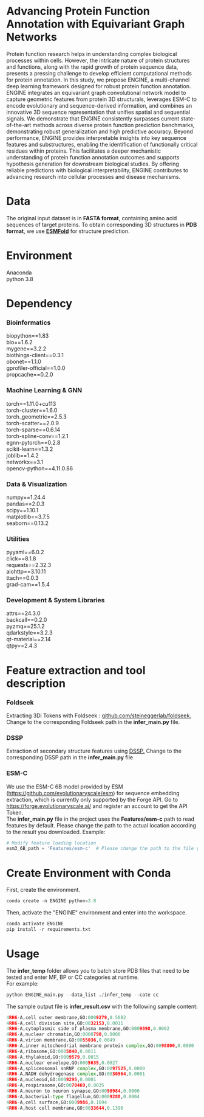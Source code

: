# Advancing Protein Function Annotation with Equivariant Graph Networks
Protein function research helps in understanding complex biological processes within cells. However, the intricate nature of protein structures and functions, along with the rapid growth of protein sequence data, presents a pressing challenge to develop efficient computational methods for protein annotation. In this study, we propose ENGINE, a multi-channel deep learning framework designed for robust protein function annotation. ENGINE integrates an equivariant graph convolutional network model to capture geometric features from protein 3D structurals, leverages ESM-C to encode evolutionary and sequence-derived information, and combines an innovative 3D sequence representation that unifies spatial and sequential signals. We demonstrate that ENGINE consistently surpasses current state-of-the-art methods across diverse protein function prediction benchmarks, demonstrating robust generalization and high predictive accuracy. Beyond performance, ENGINE provides interpretable insights into key sequence features and substructures, enabling the identification of functionally critical residues within proteins. This facilitates a deeper mechanistic understanding of protein function annotation outcomes and supports hypothesis generation for downstream biological studies. By offering reliable predictions with biological interpretability, ENGINE contributes to advancing research into cellular processes and disease mechanisms.
# Data
The original input dataset is in **FASTA format**, containing amino acid sequences of target proteins. To obtain corresponding 3D structures in **PDB format**, we use [**ESMFold**](https://github.com/facebookresearch/esm) for structure prediction.
# Environment
Anaconda  
python 3.8
# Dependency
### Bioinformatics
biopython==1.83  
bio==1.6.2  
mygene==3.2.2  
biothings-client==0.3.1  
obonet==1.1.0  
gprofiler-official==1.0.0  
propcache==0.2.0
### Machine Learning & GNN
torch==1.11.0+cu113  
torch-cluster==1.6.0  
torch_geometric==2.5.3  
torch-scatter==2.0.9  
torch-sparse==0.6.14  
torch-spline-conv==1.2.1  
egnn-pytorch==0.2.8  
scikit-learn==1.3.2  
joblib==1.4.2  
networkx==3.1  
opencv-python==4.11.0.86  
### Data & Visualization
numpy==1.24.4  
pandas==2.0.3  
scipy==1.10.1  
matplotlib==3.7.5  
seaborn==0.13.2  
### Utilities
pyyaml==6.0.2  
click==8.1.8  
requests==2.32.3  
aiohttp==3.10.11  
ttach==0.0.3  
grad-cam==1.5.4  
### Development & System Libraries
attrs==24.3.0  
backcall==0.2.0  
pyzmq==25.1.2  
qdarkstyle==3.2.3  
qt-material==2.14  
qtpy==2.4.3  
# Feature extraction and tool description
### **Foldseek**
Extracting 3Di Tokens with Foldseek :
 [github.com/steineggerlab/foldseek.](https://github.com/steineggerlab/foldseek) Change to the corresponding Foldseek path in the **infer_main.py** file.
### **DSSP**
 Extraction of secondary structure features using [DSSP.](https://swift.cmbi.umcn.nl/gv/dssp/) Change to the corresponding DSSP path in the **infer_main.py** file
### **ESM-C**
We use the ESM-C 6B model provided by ESM
(https://github.com/evolutionaryscale/esm) for sequence embedding extraction, which is currently only supported by the Forge API. Go to https://forge.evolutionaryscale.ai/ and register an account to get the API Token.   
The **infer_main.py** file in the project uses the **Features/esm-c** path to read features by default. Please change the path to the actual location according to the result you downloaded. Example:
```python
# Modify feature loading location
esm3_6B_path = 'Features/esm-c'  # Please change the path to the file you actually downloaded
```
# Create Environment with Conda
First, create the environment.  
```python
conda create -n ENGINE python=3.8
```
Then, activate the "ENGINE" environment and enter into the workspace.
```python
conda activate ENGINE
pip install -r requirements.txt
```
# Usage
The **infer_temp** folder allows you to batch store PDB files that need to be tested and enter MF, BP or CC categories at runtime.  
For example:
```python
python ENGINE_main.py --data_list ./infer_temp --cate cc
```
The sample output file is **infer_result.csv** with the following sample content:
```python
4RH6-A,cell outer membrane,GO:0009279,0.5082
4RH6-A,cell division site,GO:0032153,0.0011
4RH6-A,cytoplasmic side of plasma membrane,GO:0009898,0.0002
4RH6-A,nuclear chromatin,GO:0000790,0.0000
4RH6-A,virion membrane,GO:0055036,0.0049
4RH6-A,inner mitochondrial membrane protein complex,GO:0098800,0.0000
4RH6-A,ribosome,GO:0005840,0.0011
4RH6-A,thylakoid,GO:0009579,0.0015
4RH6-A,nuclear envelope,GO:0005635,0.0027
4RH6-A,spliceosomal snRNP complex,GO:0097525,0.0000
4RH6-A,NADH dehydrogenase complex,GO:0030964,0.0001
4RH6-A,nucleoid,GO:0009295,0.0001
4RH6-A,respirasome,GO:0070469,0.0035
4RH6-A,neuron to neuron synapse,GO:0098984,0.0000
4RH6-A,bacterial-type flagellum,GO:0009288,0.0004
4RH6-A,cell surface,GO:0009986,0.1694
4RH6-A,host cell membrane,GO:0033644,0.1396
```
